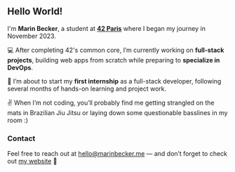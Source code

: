 ## Hello World!

I'm **Marin Becker**, a student at [**42 Paris**](https://42.fr) where I began my journey in November 2023.

💻 After completing 42's common core, I’m currently working on **full-stack projects**, building web apps from scratch while preparing to **specialize in DevOps**.

🚀 I’m about to start my **first internship** as a full-stack developer, following several months of hands-on learning and project work.

✌️ When I’m not coding, you’ll probably find me getting strangled on the mats in Brazilian Jiu Jitsu or laying down some questionable basslines in my room :)

### Contact

Feel free to reach out at [hello@marinbecker.me](mailto:hello@marinbecker.me) — and don’t forget to check out [my website](https://www.marinbecker.me) 👀
